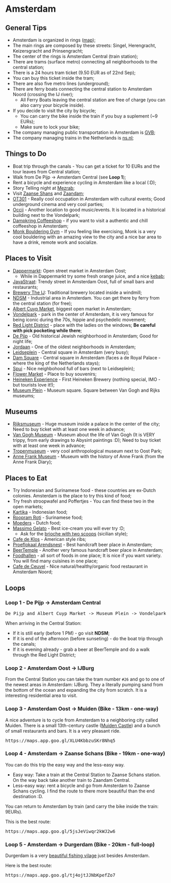 # Amsterdam

## General Tips

- Amsterdam is organized in rings ([map](https://www.dutchamsterdam.nl/i/aa/2018/06/amsterdam_map.pdf));
- The main rings are composed by these streets: Singel, Herengracht, Keizersgracht and Prinsengracht;
- The center of the rings is Amsterdam Central (train station);
- There are trams (surface metro) connecting all neighborhoods to the central station;
- There is a 24 hours tram ticket (9.50 EUR as of 22nd Sep);
- You can buy this ticket inside the tram;
- There are also five metro lines (underground);
- There are ferry boats connecting the central station to Amsterdam Noord (crossing the IJ river);
  - All Ferry Boats leaving the central station are free of charge (you can also carry your bicycle inside).
- If you decide to visit the city by bicycle;
  - You can carry the bike inside the train if you buy a suplement (~9 EURs);
  - Make sure to lock your bike;
- The company managing public transportation in Amsterdam is [GVB](https://gvb.nl/);
- The company managing trains in the Netherlands is [ns.nl](https://www.ns.nl/); 

## Things to Do

- Boat trip through the canals - You can get a ticket for 10 EURs and the tour leaves from Central station;
- Walk from De Pijp -> Amsterdam Central (see **Loop 1**);
- Rent a bicycle and experience cycling in Amsterdam like a local (:D);
- Story Telling night at [Mezrab](https://mezrab.nl/);
- Visit [Zaanse Shans](https://maps.app.goo.gl/Cf9ijZFADzPcHfzF9) and [Zaandam](https://maps.app.goo.gl/cnhPQd4xxy4jQ4yE6);
- [OT301](https://maps.app.goo.gl/NC42fpUBcoqgk3Rh9) - Really cool occupation in Amsterdam with cultural events; Good underground cinema and very cool parties;
- [Occii](https://maps.app.goo.gl/wamTf6n4YHiZhM399) - Another location to good music/events. It is located in a historical building next to the Vondelpark;
- [Dampkring Coffeeshop](https://maps.app.goo.gl/5Z3g6pBHR33DcFzYA) - if you want to visit a authentic and chill coffeeshop in Amsterdam;
- [Monk Bouldering Gym](https://maps.app.goo.gl/AEcPpfo8dj7BXWfy9) - If you feeling like exercising, Monk is a very cool bouldering with an amazing view to the city and a nice bar area to have a drink, remote work and socialize.

## Places to Visit

- [Dappermarkt](https://maps.app.goo.gl/dZK5ngr1JhJsLp6g6): Open street market in Amsterdam Oost;
  - While in Dappermarkt try some fresh orange juice, and a nice [kebab](https://maps.app.goo.gl/rq3jGJAuNX7kgS7u7);
- [JavaStraat](https://maps.app.goo.gl/RCuNxpjA6TVj1SGG8): Trendy street in Amsterdam Oost, full of small bars and restaurants;
- [Brewery The IJ](https://maps.app.goo.gl/KWfjjkzCSC76qgc79): Traditional brewery located inside a windmill;
- [NDSM](https://maps.app.goo.gl/67vtZcxTU2GZFo1F8) - Industrial area in Amsterdam. You can get there by ferry from the central station (for free);
- [Albert Cuyp Market](https://maps.app.goo.gl/6HLwEseDMzMZFVvX8), biggest open market in Amsterdam;
- [Vondelpark](https://maps.app.goo.gl/GoMvEfao6zhBGd638) - park in the center of Amsterdam, it is very famous for being iconic during the 70s, hippie and psychedelic movement;
- [Red Light District](https://maps.app.goo.gl/7tbhLR6PGBRxPJMq9) - place with the ladies on the windows; **Be careful with pick pocketing while there**;
- [De Pijp](https://maps.app.goo.gl/pSrJ7f8zwBqziQAEA) - Old historical Jewish neighborhood in Amsterdam; Good for night life;
- [Jordaan](https://maps.app.goo.gl/uiU7hV7WpMyBKrXU7) - One of the oldest neighborhoods in Amsterdam;
- [Leidseplein](https://maps.app.goo.gl/NDGnunks1dzJu6qA6) - Central square in Amsterdam (very busy);
- [Dam Square](https://maps.app.goo.gl/DHdFLcqA3VTkpNxz9) - Central square in Amsterdam (faces a de Royal Palace - where the king of the Netherlands stays);
- [Spui](https://maps.app.goo.gl/2dFhZfufWLdAbsYX6) - Nice neighbohood full of bars (next to Leidseplein);
- [Flower Market](https://maps.app.goo.gl/8UqbBsSzquHqtdGU6) - Place to buy souvenirs;
- [Heineken Experience](https://maps.app.goo.gl/GpVmUJKfbp6qdPPS9) - First Heineken Brewery (nothing special, IMO - but tourists love it!);
- [Museum Plein](https://maps.app.goo.gl/BSuxS52wdUfSKZh67) - Museum square. Square between Van Gogh and Rijks museums;

## Museums

- [Rijksmuseum]() - Huge museum inside a palace in the center of the city; Need to buy ticket with at least one week in advance;
- [Van Gogh Museum]() - Museum about the life of Van Gogh (It is VERY trippy, from early drawings to Abysint paintings :D); Need to buy ticket with at least one week in advance;
- [Tropenmuseum](https://maps.app.goo.gl/xxk1Qsq1fGwzGGee7) - very cool anthropological museum next to Oost Park;
- [Anne Frank Museum](https://maps.app.goo.gl/EmY739wxJ7SiogPh9) - Museum with the history of Anne Frank (from the Anne Frank Diary);

## Places to Eat

- Try Indonesian and Surinamese food - these countries are ex-Dutch colonies. Amsterdam is the place to try this kind of food;
- Try fresh stroopwafel and Poffertjes - You can find these two in the open markets;
- [Kartika](https://maps.app.goo.gl/6Rea9hZdHHJw1mwj8) - Indonesian food;
- [Roopram Roti](https://maps.app.goo.gl/fxMoicKLa4wfZjJt9) - Surinamese food;
- [Moeders](https://maps.app.goo.gl/LQZfTGYFiT8V8Vau7) - Dutch food;
- [Massimo Gelato](https://maps.app.goo.gl/AkTUowoCkjPH75xZ8) - Best ice-cream you will ever try :D;
  - Ask for the [brioche with two scoops](https://tenina.imgix.net/uploads/recipe-images/Lemony-Brioche-with-Gelato-SIcily_2024-11-02-041546_acix.jpg?w=1200&fit=max&auto=compress) (sicilian style);
- [Cafe de Klos](https://maps.app.goo.gl/WgBY2GudA4Hxx2V28) - American style ribs; 
- [Proeflokaal Arendsnest](https://maps.app.goo.gl/BRQpMggQpoKQfsZA9) - Best handcraft beer place in Amsterdam;
- [BeerTemple](https://maps.app.goo.gl/NGcQAEz4FpWo6jtm7) - Another very famous handcraft beer place in Amsterdam;
- [Foodhallen](https://maps.app.goo.gl/vde2WykgoStfqU8h7) - all sort of foods in one place; It is nice if you want variety. You will find many cuisines in one place;
- [Cafe de Ceuvel](https://maps.app.goo.gl/YAyvYXNTchogFeh46) - Nice natural/healthy/organic food restaurant in Amsterdam Noord;

## Loops

### Loop 1 - De Pijp -> Amsterdam Central

<pre>
De Pijp and Albert Cuyp Market -> Museum Plein -> Vondelpark -> Leindsplein -> Joordan -> Spui -> Dam Square -> Central Station
</pre>

When arriving in the Central Station: 
- If it is still early (before 1 PM) - go visit **NDSM**;  
- If it is end of the afternoon (before sunseting) - do the boat trip through the canals;  
- If it is evening already - grab a beer at BeerTemple and do a walk through the Red Light District;  

### Loop 2 - Amsterdam Oost -> IJBurg

From the Central Station you can take the tram number `#26` and go to one of the newest areas in Amsterdam: IJBurg. They a literally pumping sand from the bottom of the ocean and expanding the city from scratch. It is a interesting residential area to visit.

### Loop 3 - Amsterdam Oost -> Muiden (Bike - 13km - one-way)

A nice adventure is to cycle from Amsterdam to a neighboring city called Muiden. There is a small 13th-century castle ([Muiden Castle](https://maps.app.goo.gl/S9MyAwNug5iSYoJ48)) and a bunch of small restaurants and bars. It is a very pleasant ride.  

<pre>
https://maps.app.goo.gl/XLU4KbbzuSKr8Nhq5
</pre>


### Loop 4 - Amsterdam -> Zaanse Schans (Bike - 19km - one-way)

You can do this trip the easy way and the less-easy way. 

- Easy way: Take a train at the Central Station to Zaanse Schans station. On the way back take another train to Zaandam Central.
- Less-easy way: rent a bicycle and go from Amsterdam to Zaanse Schans cycling. I find the route to there more beautiful than the end destination :D. 

You can return to Amsterdam by train (and carry the bike inside the train: 9EURs).

This is the best route:

<pre>
https://maps.app.goo.gl/5jsJeViwqr2kWJ2w6
</pre>

### Loop 5 - Amsterdam  -> Durgerdam (Bike - 20km - full-loop)

Durgerdam is a very [beautiful fishing vilage](https://maps.app.goo.gl/nTegZnYDWUt58QBQ7) just besides Amsterdam.

Here is the best route:

<pre>
https://maps.app.goo.gl/tj4ojtJJNbKpefZo7
</pre>